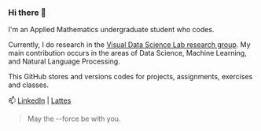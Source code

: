 ### Hi there 👋

I'm an Applied Mathematics undergraduate student who codes.

Currently, I do research in the [Visual Data Science Lab research group](https://github.com/visual-ds). My main contribution occurs in the areas of Data Science, Machine Learning, and Natural Language Processing.

This GitHub stores and versions codes for projects, assignments, exercises and classes.

📫 [LinkedIn](https://www.linkedin.com/in/lucasresck/) | [Lattes](http://lattes.cnpq.br/6918672604813151)

> May the --force be with you.
